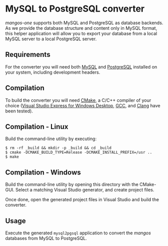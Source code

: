 MySQL to PostgreSQL converter
=============================
*mangos-one* supports both MySQL and PostgreSQL as database backends. As we
provide the database structure and content only in MySQL format, this helper
application will allow you to export your database from a local MySQL server
to a local PostgreSQL server.

Requirements
------------
For the converter you will need both [MySQL][10] and [PostgreSQL][11] installed
on your system, including development headers.

Compilation
-----------
To build the converter you will need [CMake][20], a C/C++ compiler of your
choice ([Visual Studio Express for Windows Desktop][21], [GCC][22], and
[Clang][23] have been tested).

Compilation - Linux
-------------------
Build the command-line utility by executing:

    $ rm -rf _build && mkdir -p _build && cd _build
    $ cmake -DCMAKE_BUILD_TYPE=Release -DCMAKE_INSTALL_PREFIX=/usr ..
    $ make

Compilation - Windows
---------------------
Build the command-line utility by opening this directory with the CMake-GUI.
Select a matching Visual Studio generator, and create project files.

Once done, open the generated project files in Visual Studio and build the
converter.

Usage
-----
Execute the generated `mysql2pgsql` application to convert the *mangos* databases
from MySQL to PostgreSQL.


[10]: http://www.mysql.com/ "MySQL"
[11]: http://www.postgresql.org/ "PostgreSQL"

[20]: http://www.cmake.org/ "CMake · Cross Platform Make"
[21]: http://www.microsoft.com/visualstudio/eng/products/visual-studio-express-for-windows-desktop "Visual Studio Express for Windows Desktop"
[22]: http://gcc.gnu.org/ "GCC"
[23]: http://clang.llvm.org/ "Clang"
